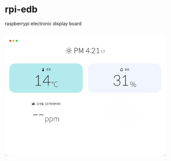 # rpi-edb
raspberrypi electronic display board
<h2></h2>
<img src="3.png" alt="이미지 로딩중...">
<h2></h2>
